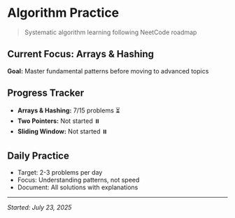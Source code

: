# Algorithm Practice

> Systematic algorithm learning following NeetCode roadmap

## Current Focus: Arrays & Hashing
**Goal:** Master fundamental patterns before moving to advanced topics

## Progress Tracker
- **Arrays & Hashing:** 7/15 problems ⏳
- **Two Pointers:** Not started ⏸️
- **Sliding Window:** Not started ⏸️

## Daily Practice
- Target: 2-3 problems per day
- Focus: Understanding patterns, not speed
- Document: All solutions with explanations

---
*Started: July 23, 2025*
